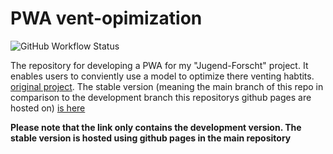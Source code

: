 # PWA vent-opimization
![GitHub Workflow Status](https://img.shields.io/github/actions/workflow/status/HrGaertner/pwa-vent-optimization/deploy.yaml?label=Develpment%20Version&style=for-the-badge)

The repository for developing a PWA for my "Jugend-Forscht" project. It enables users to conviently use a model to optimize there venting habtits. [original project](https://github.com/HrGaertner/vent-optimization). The stable version (meaning the main branch of this repo in comparison to the development branch this repositorys github pages are hosted on) [is here](https://hrgaertner.github.io/vent-optimization)

**Please note that the link only contains the development version. The stable version is hosted using github pages in the main repository**
